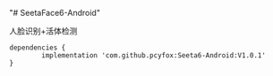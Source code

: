 "# SeetaFace6-Android"

人脸识别+活体检测

	dependencies {
	        implementation 'com.github.pcyfox:Seeta6-Android:V1.0.1'
	}
